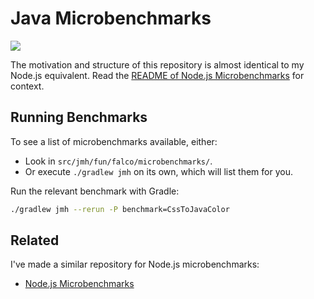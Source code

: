 # Java Microbenchmarks

[![](https://gitlab.com/SethFalco/java-microbenchmarks/badges/main/pipeline.svg)](https://gitlab.com/SethFalco/java-microbenchmarks)

The motivation and structure of this repository is almost identical to my Node.js equivalent. Read the [README of Node.js Microbenchmarks](https://gitlab.com/SethFalco/nodejs-microbenchmarks) for context.

## Running Benchmarks

To see a list of microbenchmarks available, either:

* Look in `src/jmh/fun/falco/microbenchmarks/`.
* Or execute `./gradlew jmh` on its own, which will list them for you.


Run the relevant benchmark with Gradle:

```sh
./gradlew jmh --rerun -P benchmark=CssToJavaColor
```

## Related

I've made a similar repository for Node.js microbenchmarks:

* [Node.js Microbenchmarks](https://gitlab.com/SethFalco/nodejs-microbenchmarks)
